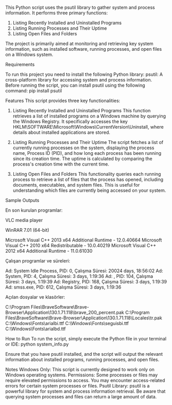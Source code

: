 This Python script uses the psutil library to gather system and process information. It performs three primary functions:

1. Listing Recently Installed and Uninstalled Programs
2. Listing Running Processes and Their Uptime
3. Listing Open Files and Folders

The project is primarily aimed at monitoring and retrieving key system information, such as installed software, running processes, and open files on a Windows system.

Requirements

To run this project you need to install the following Python library:
psutil: A cross-platform library for accessing system and process information.
Before running the script, you can install psutil using the following command: pip install psutil

Features
This script provides three key functionalities:

1. Listing Recently Installed and Uninstalled Programs
This function retrieves a list of installed programs on a Windows machine by querying the Windows Registry. It specifically accesses the key HKLM\SOFTWARE\Microsoft\Windows\CurrentVersion\Uninstall, where details about installed applications are stored.

2. Listing Running Processes and Their Uptime
The script fetches a list of currently running processes on the system, displaying the process name, Process ID (PID), and how long each process has been running since its creation time. The uptime is calculated by comparing the process's creation time with the current time.

3. Listing Open Files and Folders
This functionality queries each running process to retrieve a list of files that the process has opened, including documents, executables, and system files. This is useful for understanding which files are currently being accessed on your system.

Sample Outputs

En son kurulan programlar:

VLC media player

WinRAR 7.01 (64-bit)

Microsoft Visual C++ 2013 x64 Additional Runtime - 12.0.40664
Microsoft Visual C++ 2010  x64 Redistributable - 10.0.40219
Microsoft Visual C++ 2012 x64 Additional Runtime - 11.0.61030

Çalışan programlar ve süreleri:

Ad: System Idle Process, PID: 0, Çalışma Süresi: 20024 days, 18:56:02
Ad: System, PID: 4, Çalışma Süresi: 3 days, 1:19:36
Ad: , PID: 104, Çalışma Süresi: 3 days, 1:19:39
Ad: Registry, PID: 168, Çalışma Süresi: 3 days, 1:19:39
Ad: smss.exe, PID: 612, Çalışma Süresi: 3 days, 1:19:36

Açılan dosyalar ve klasörler:

C:\Program Files\BraveSoftware\Brave-Browser\Application\130.1.71.118\brave_200_percent.pak
C:\Program Files\BraveSoftware\Brave-Browser\Application\130.1.71.118\Locales\tr.pak
C:\Windows\Fonts\arialbi.ttf
C:\Windows\Fonts\seguisbi.ttf
C:\Windows\Fonts\arialbd.ttf

How to Run
To run the script, simply execute the Python file in your terminal or IDE: python system_info.py

Ensure that you have psutil installed, and the script will output the relevant information about installed programs, running processes, and open files.

Notes
Windows Only: This script is currently designed to work only on Windows operating systems.
Permissions: Some processes or files may require elevated permissions to access. You may encounter access-related errors for certain system processes or files.
Psutil Library: psutil is a powerful library for system and process information retrieval. Be aware that querying system processes and files can return a large amount of data.
